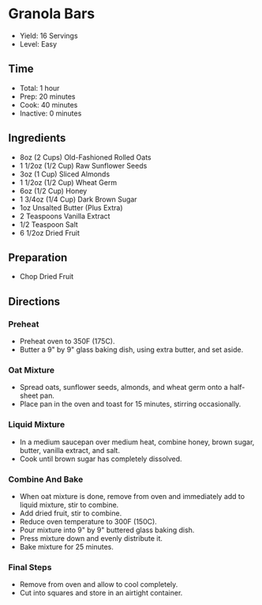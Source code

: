 # Granola Bars

* Yield: 16 Servings
* Level: Easy

## Time

* Total: 1 hour
* Prep: 20 minutes
* Cook: 40 minutes
* Inactive: 0 minutes

## Ingredients

* 8oz (2 Cups) Old-Fashioned Rolled Oats
* 1 1/2oz (1/2 Cup) Raw Sunflower Seeds
* 3oz (1 Cup) Sliced Almonds
* 1 1/2oz (1/2 Cup) Wheat Germ
* 6oz (1/2 Cup) Honey
* 1 3/4oz (1/4 Cup) Dark Brown Sugar
* 1oz Unsalted Butter (Plus Extra)
* 2 Teaspoons Vanilla Extract
* 1/2 Teaspoon Salt
* 6 1/2oz Dried Fruit

## Preparation

* Chop Dried Fruit

## Directions

### Preheat

* Preheat oven to 350F (175C).
* Butter a 9" by 9" glass baking dish, using extra butter, and set aside.

### Oat Mixture

* Spread oats, sunflower seeds, almonds, and wheat germ onto a half-sheet pan.
* Place pan in the oven and toast for 15 minutes, stirring occasionally.

### Liquid Mixture

* In a medium saucepan over medium heat, combine honey, brown sugar, butter, vanilla extract, and salt.
* Cook until brown sugar has completely dissolved.

### Combine And Bake

* When oat mixture is done, remove from oven and immediately add to liquid mixture, stir to combine.
* Add dried fruit, stir to combine.
* Reduce oven temperature to 300F (150C).
* Pour mixture into 9" by 9" buttered glass baking dish.
* Press mixture down and evenly distribute it.
* Bake mixture for 25 minutes.

### Final Steps

* Remove from oven and allow to cool completely.
* Cut into squares and store in an airtight container.